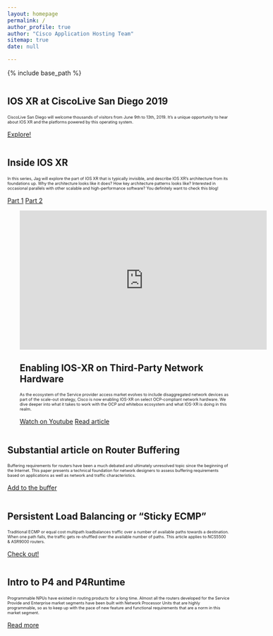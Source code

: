 ```yaml
---
layout: homepage
permalink: /
author_profile: true
author: "Cisco Application Hosting Team" 
sitemap: true
date: null

---
```


{% include base_path %}


<div class="feature__wrapper">
    <div class="feature__item--right">
      <div class="archive__item">
          <div class="archive__item-teaser center" style="max-height: 400px; max-width: 400px;display: block; margin-left: auto; margin-right: auto;">
            <a href="{{ base_path }}/blogs/ios-xr-at-CLUS19/"><img src="{{ base_path }}/images/CLUS19.jpg" alt="" /></a>
          </div>
        <div class="archive__item-body">
            <h2 class="archive__item-title">IOS XR at CiscoLive San Diego 2019
</h2>
            <div class="archive__item-excerpt" style="font-size: 0.65em;">
              <p>CiscoLive San Diego will welcome thousands of visitors from June 9th to 13th, 2019.  
              It’s a unique opportunity to hear about IOS XR and the platforms powered by this operating system.</p>
            </div>
            <p><a href="{{ base_path }}/blogs/ios-xr-at-CLUS19/" 
                  class="btn ">Explore!</a></p>
        </div>
      </div>
    </div>
</div>




<div class="feature__wrapper">
    <div class="feature__item--right">
      <div class="archive__item">
          <div class="archive__item-teaser center" style="max-height: 400px; max-width: 400px;display: block; margin-left: auto; margin-right: auto;">
            <a href="{{ base_path }}/blogs/ios-xr-evolution-part1/"><img src="{{ base_path }}/images/dev-corner/xr_ev/IOS-XR.png" alt="" /></a>
          </div>
        <div class="archive__item-body">
            <h2 class="archive__item-title">Inside IOS XR
</h2>
            <div class="archive__item-excerpt" style="font-size: 0.65em;">
              <p>In this series, Jag will explore the part of IOS XR that is typically invisible, and describe IOS XR’s architecture from its foundations up. Why the architecture looks like it does? How key architecture patterns looks like? Interested in occasional parallels with other scalable and high-performance software? You definitely want to check this blog!</p>
            </div>
            <p><a href="{{ base_path }}/blogs/ios-xr-evolution-part1/" 
                  class="btn ">Part 1</a>  
               <a href="{{ base_path }}/blogs/ios-xr-evolution-part2/" 
                  class="btn ">Part 2</a></p>
        </div>
      </div>
    </div>
</div>




<div class="feature__wrapper">    
    <div class="feature__item--left">
      <div class="archive__item" style="margin-left: 2em;">
          <div class="archive__item-teaser center" style="display: block; margin-left: auto; margin-right: auto;">
              <iframe width="560" height="315" src="https://www.youtube.com/embed/qF3A1coJsvY" frameborder="0"
               allowfullscreen></iframe>
          </div>
        <div class="archive__item-body">
            <h2 class="archive__item-title"><a href="https://www.youtube.com/watch?v=qF3A1coJsvY" target="_blank" ></a>
            Enabling IOS-XR on Third-Party Network Hardware</h2>
            <div class="archive__item-excerpt" style="font-size: 0.65em;">
            <p>As the ecosystem of the Service provider access market evolves to include disaggregated network devices 
            as part of the scale-out strategy, Cisco is now enabling IOS-XR on select OCP-compliant network hardware. 
            We dive deeper into what it takes to work with the OCP and whitebox ecosystem and what IOS-XR is doing in this realm.</p>
            </div>
          <p><a href="https://www.youtube.com/watch?v=qF3A1coJsvY" target="_blank"  class="btn btn--large">Watch on Youtube</a>
          <a href="{{base_url}}/cloud-scale-networking/blogs/2018-03-08-enabling-ios-xr-on-third-party-network-hardware/" target="_blank"
           class="btn btn--large">Read article</a></p>
        </div>
      </div>
    </div>
</div>



<div class="feature__wrapper">
    <div class="feature__item--right">
      <div class="archive__item">
          <div class="archive__item-teaser center" style="max-height: 400px; max-width: 400px;display: block; margin-left: auto; margin-right: auto;">
            <a href="{{ base_path }}/blogs/2018-05-22-update-on-buffer/"><img src="{{ base_path }}/images/lp_images/buffering.jpg" alt="" /></a>
          </div>
        <div class="archive__item-body">
            <h2 class="archive__item-title">Substantial article on Router Buffering
</h2>
            <div class="archive__item-excerpt" style="font-size: 0.65em;">
              <p>Buffering requirements for routers have been a much debated and ultimately unresolved topic since the 
              beginning of the Internet. This paper presents a technical foundation for network designers to assess 
              buffering requirements based on applications as well as network and traffic characteristics. </p>
            </div>
            <p><a href="{{ base_path }}/blogs/2018-05-22-update-on-buffer/" 
                  class="btn ">Add to the buffer</a></p>
        </div>
      </div>
    </div>
</div>






<div class="feature__wrapper">
    <div class="feature__item--left">
      <div class="archive__item">
          <div class="archive__item-teaser center" style="max-height: 400px; max-width: 400px;display: block; margin-left: auto; margin-right: auto;">
            <a href="{{ base_path }}/blogs/2018-06-15-persistent-load-balancing/"><img src="{{ base_path }}/images/lp_images/balance.jpg" alt="" /></a>
          </div>
        <div class="archive__item-body">
            <h2 class="archive__item-title">Persistent Load Balancing or “Sticky ECMP”</h2>
            <div class="archive__item-excerpt" style="font-size: 0.65em;">
              <p>Traditional ECMP or equal cost multipath loadbalances traffic over a number of available paths towards
               a destination. When one path fails, the traffic gets re-shuffled over the available number of paths.
               This article applies to NCS5500 & ASR9000 routers.</p>
            </div>
            <p><a href="{{ base_path }}/blogs/2018-06-15-persistent-load-balancing/" 
                  class="btn ">Check out!</a></p>
        </div>
      </div>
    </div>
</div>



<div class="feature__wrapper">
    <div class="feature__item--right">
      <div class="archive__item">
          <div class="archive__item-teaser center" style="max-height: 400px; max-width: 400px;display: block; margin-left: auto; margin-right: auto;">
            <a href="{{ base_path }}/blogs/2018-03-08-introduction-to-p4-and-p4runtime/"><img src="{{ base_path }}/images/lp_images/p4.jpg" alt="" /></a>
          </div>
        <div class="archive__item-body">
            <h2 class="archive__item-title">Intro to P4 and P4Runtime</h2>
            <div class="archive__item-excerpt" style="font-size: 0.65em;">
              <p>Programmable NPUs have existed in routing products for a long time. Almost all the routers developed 
              for the Service Provide and Enterprise market segments have been built with Network Processor Units that 
              are highly programmable, so as to keep up with the pace of new feature and functional requirements that 
              are a norm in this market segment.</p>
            </div>
            <p><a href="{{ base_path }}/blogs/2018-03-08-introduction-to-p4-and-p4runtime/" 
                  class="btn ">Read more</a></p>
        </div>
      </div>
    </div>
</div>
